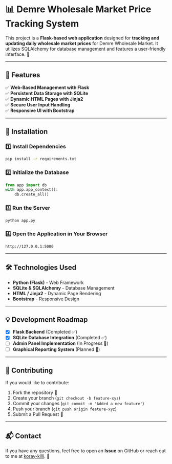 # 📊 Demre Wholesale Market Price Tracking System

This project is a **Flask-based web application** designed for **tracking and updating daily wholesale market prices** for Demre Wholesale Market. It utilizes SQLAlchemy for database management and features a user-friendly interface. 🚀

---

## 📌 Features

✅ **Web-Based Management with Flask**  
✅ **Persistent Data Storage with SQLite**  
✅ **Dynamic HTML Pages with Jinja2**  
✅ **Secure User Input Handling**  
✅ **Responsive UI with Bootstrap**  

---

## 🚀 Installation

### 1️⃣ Install Dependencies
```bash
pip install -r requirements.txt
```

### 2️⃣ Initialize the Database
```python
from app import db
with app.app_context():
    db.create_all()
```

### 3️⃣ Run the Server
```bash
python app.py
```

### 4️⃣ Open the Application in Your Browser
```
http://127.0.0.1:5000
```

---

## 🛠 Technologies Used

- **Python (Flask)** - Web Framework
- **SQLite & SQLAlchemy** - Database Management
- **HTML / Jinja2** - Dynamic Page Rendering
- **Bootstrap** - Responsive Design

---

## 💡 Development Roadmap

- [x] **Flask Backend** (Completed ✅)
- [x] **SQLite Database Integration** (Completed ✅)
- [ ] **Admin Panel Implementation** (In Progress 🔄)
- [ ] **Graphical Reporting System** (Planned 📝)

---

## 🤝 Contributing
If you would like to contribute:
1. Fork the repository 🍴
2. Create your branch (`git checkout -b feature-xyz`)
3. Commit your changes (`git commit -m 'Added a new feature'`)
4. Push your branch (`git push origin feature-xyz`)
5. Submit a Pull Request 🎉

---

## 📬 Contact
If you have any questions, feel free to open an **Issue** on GitHub or reach out to me at [koray-killi](https://github.com/koray-killi). 🚀


